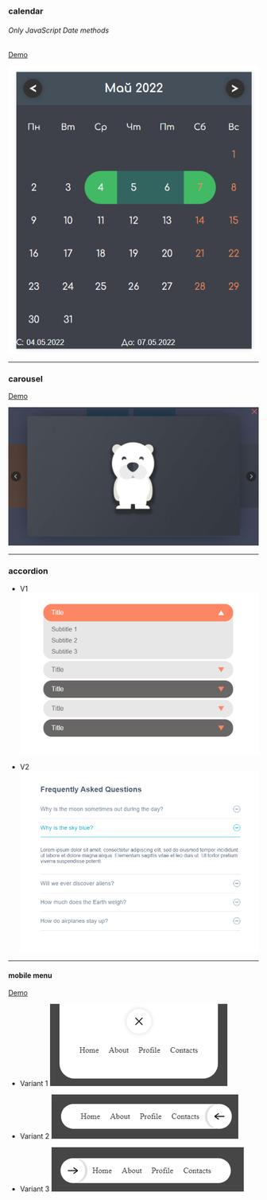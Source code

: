 ### calendar
###### Only JavaScript Date methods

[Demo](https://codepen.io/lelickau/pen/RwQbqZq)

![calendar](https://github.com/lelickau/component__collection/blob/main/js/calendar/prev.png)

---

### carousel

[Demo](https://codepen.io/lelickau/pen/RwxOqJo)

![V1](https://github.com/lelickau/component__collection/blob/main/js/gallery/carousel.png)

---
### accordion
- V1
![V1](https://github.com/lelickau/component__collection/blob/main/js/accordions/v1_onlyOneTabOpen/prev.png)

- V2
![V2](https://github.com/lelickau/component__collection/blob/main/js/accordions/v2_onlyOneTabOpen/prev.png)

---
#### mobile menu

[Demo](https://codepen.io/lelickau/pen/xxYKmZy)

- Variant 1
![Variant 1](https://github.com/lelickau/component__collection/blob/main/js/menu/CSS_Burger_Menu_Btns/img/fromTopToBottom.png)

- Variant 2
![Variant 2](https://github.com/lelickau/component__collection/blob/main/js/menu/CSS_Burger_Menu_Btns/img/fromRightToLeft.png)

- Variant 3
![Variant 3](https://github.com/lelickau/component__collection/blob/main/js/menu/CSS_Burger_Menu_Btns/img/fromLeftToRight.png)
